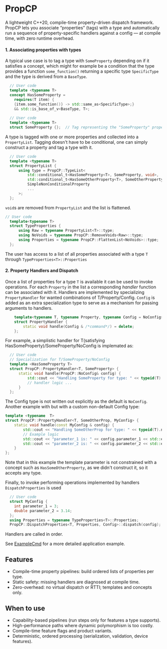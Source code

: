 # PropCP
A lightweight C++20, compile-time property-driven dispatch framework. 
PropCP lets you associate “properties” (tags) with a type and automatically 
run a sequence of property-specific handlers against a config — at compile time, with zero runtime overhead.

#### 1. Associating properties with types
A typical use case is to tag a type with `SomeProperty` depending on if it satisfies a concept, which might for example 
be a condition that the type provides a function `some_function()` returning a specific type `SpecificType` and the 
type is derived from a `BaseType`.

```C++
  // User code
  template <typename T>
  concept HasSomeProperty =
    requires(T item) {
    {item.some_function()} -> std::same_as<SpecificType>;}
    && std::is_base_of_v<BaseType, T>;
  
  // User code
  template <typename T>
  struct SomeProperty {};  // Tag representing the "SomeProperty" property
```

A type is tagged with one or more properties and collected into a `PropertyList`. Tagging doesn't have to be conditional, 
one can simply construct a property and tag a type with it.

```C++
  // User code
  template <typename T>
  struct PropertyList {
      using type = PropCP::TypeList<
          std::conditional_t<HasSomeProperty<T>, SomeProperty, void>,                   // Property 1
          std::conditional_t<HasSomeOtherProperty<T>, SomeOtherProperty, void>,         // Property 2
          SimpleNonConditionalProperty                                                  // Property 3
          ...                                                                           // ...
      >;
  };
```
`void`s are removed from `PropertyList` and the list is flattened.

```C++
// User code
  template<typename T>
  struct TypeProperties {
      using Raw = typename PropertyList<T>::type;
      using NoVoids = typename PropCP::RemoveVoids<Raw>::type;
      using Properties = typename PropCP::FlattenList<NoVoids>::type;
  };
```
The user has access to a list of all properties associated with a type `T` through `TypeProperties<T>::Properties`

#### 2. Property Handlers and Dispatch
Once a list of properties for a type `T` is available it can be used to invoke operations. For each `Property` in the list a corresponding _handler_ function can be associated with it. Handlers are implemented by specializing `PropertyHandler` for wanted combinations of T/Property/Config. `Config` is added as an extra specialization type to serve as a mechanism for passing arguments to handlers.

```C++
    template<typename T, typename Property, typename Config = NoConfig>
    struct PropertyHandler {
        static void handle(Config & /*command*/) = delete;
    };
```
For example, a simplistic handler for T(satisfying HasSomeProperty)/SomeProperty/NoConfig is implemated as:
```C++
  // User code
  // Specialization for T/SomeProperty/NoConfig
  template <HasSomeProperty T>
  struct PropCP::PropertyHandler<T, SomeProperty> {
      static void handle(PropCP::NoConfig& config) {
          std::cout << "Handling SomeProperty for type: " << typeid(T).name() << std::endl;
          // handler logic ...
      }
  };
```
The Config type is not written out explicitly as the default is `NoConfig`. Another example with but with a custom 
non-default Config type:
```C++
template <typename  T>
struct PropCP::PropertyHandler<T, SomeOtherProp, MyConfig> {
    static void handle(const MyConfig & config) {
        std::cout << "Handling SomeOtherProp for type: " << typeid(T).name() << " with MyConfig." << std::endl;
        // Example logic
        std::cout << "parameter_1 is: " << config.parameter_1 << std::endl;
        std::cout << "parameter_2 is: " << config.parameter_2 << std::endl;
    }
};
```
Note that in this example the template parameter is not constrained with a concept such as `HasSomeOtherProperty`, 
as we didn't construct it, so it accepts any type.

Finally, to invoke performing operations implemented by handlers `DispatchProperties` is used
```C++
  // User code
  struct MyConfig {
    int parameter_1 = 3;
    double parameter_2 = 3.14;
  };
  using Properties = typename TypeProperties<T>::Properties;
  PropCP::DispatchProperties<T, Properties, Config>::dispatch(config);
```
Handlers are called in order.

See [ExampleCmd](examples/ExampleCmds) for a more detailed application example.


## Features
- Compile-time property pipelines: build ordered lists of properties per type.
- Static safety: missing handlers are diagnosed at compile time.
- Zero-overhead: no virtual dispatch or RTTI; templates and concepts only.
## When to use
- Capability-based pipelines (run steps only for features a type supports).
- High-performance paths where dynamic polymorphism is too costly.
- Compile-time feature flags and product variants.
- Deterministic, ordered processing (serialization, validation, device features).

